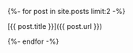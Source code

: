 ---
---
{%- for post in site.posts limit:2 -%}
 
 [{{ post.title }}]({{ post.url }})
 
{%- endfor -%}

